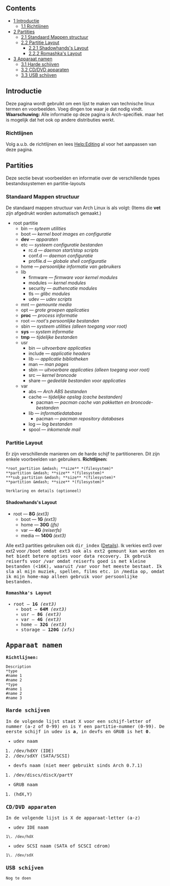 ## Contents

*   [1 Introductie](#Introductie)
    *   [1.1 Richtlijnen](#Richtlijnen)
*   [2 Partities](#Partities)
    *   [2.1 Standaard Mappen structuur](#Standaard_Mappen_structuur)
    *   [2.2 Partitie Layout](#Partitie_Layout)
        *   [2.2.1 Shadowhands's Layout](#Shadowhands.27s_Layout)
        *   [2.2.2 Romashka's Layout](#Romashka.27s_Layout)
*   [3 Apparaat namen](#Apparaat_namen)
    *   [3.1 Harde schijven](#Harde_schijven)
    *   [3.2 CD/DVD apparaten](#CD.2FDVD_apparaten)
    *   [3.3 USB schijven](#USB_schijven)

## Introductie

Deze pagina wordt gebruikt om een lijst te maken van technische linux termen en voorbeelden. Voeg dingen toe waar je dat nodig vindt. **Waarschuwing:** Alle informatie op deze pagina is Arch-specifiek. maar het is mogelijk dat het ook op andere distributies werkt.

### Richtlijnen

Volg a.u.b. de richtlijnen en lees [Help:Editing](/index.php/Help:Editing "Help:Editing") al voor het aanpassen van deze pagina.

## Partities

Deze sectie bevat voorbeelden en informatie over de verschillende types bestandssystemen en partitie-layouts

### Standaard Mappen structuur

De standaard mappen structuur van Arch Linux is als volgt:
(Items die **vet** zijn afgedrukt worden automatisch gemaakt.)

*   root partitie
    *   bin — *syteem utilities*
    *   boot — *kernel boot images en configuratie*
    *   **dev** — *apparaten*
    *   etc — *systeem configuratie bestanden*
        *   rc.d — *daemon start/stop scripts*
        *   conf.d — *daemon configuratie*
        *   profile.d — *globale shell configuratie*
    *   home — *persoonlijke informatie van gebruikers*
    *   lib
        *   firmware — *firmware voor kernel modules*
        *   modules — *kernel modules*
        *   security — *authencatie modules*
        *   tls — *glibc modules*
        *   udev — *udev scripts*
    *   mnt — *gemounte media*
    *   opt — *grote groepen applicaties*
    *   **proc** — *process informatie*
    *   root — *root's persoonlijke bestanden*
    *   sbin — *systeem utilities (alleen toegang voor root)*
    *   **sys** — *system informatie*
    *   **tmp** — *tijdelijke bestanden*
    *   usr
        *   bin — *uitvoerbare applicaties*
        *   include — *applicatie headers*
        *   lib — *applicatie bibliotheken*
        *   man — *man pages*
        *   sbin — *uitvoerbare applicaties (alleen toegang voor root)*
        *   src — *kernel broncode*
        *   share — *gedeelde bestanden voor applicaties*
    *   var
        *   abs — *Arch ABS bestanden*
        *   cache — *tijdelijke opslag (cache bestanden)*
            *   pacman — *pacman cache van pakketten en broncode-bestanden*
        *   lib — *informatiedatabase*
            *   pacman — *pacman repository databases*
        *   log — *log bestanden*
        *   spool — *inkomende mail*

### Partitie Layout

Er zijn verschillende manieren om de harde schijf te partitioneren. Dit zijn enkele voorbeelden van gebruikers. **Richtlijnen:**

```
*root_partition &mdash; **size** *(filesystem)*
**partition &mdash; **size** *(filesystem)*
***sub_partition &mdash; **size** *(filesystem)*
**partition &mdash; **size** *(filesystem)*

Verklaring en details (optioneel)

```

#### Shadowhands's Layout

*   root — **8G** *(ext3)*
    *   boot — **1G** *(ext3)*
    *   home — **30G** *(jfs)*
    *   var — **4G** *(reiserfs)*
    *   media — **140G** *(ext3)*

Alle ext3 partities gebruiken ook <tt>dir_index</tt> ([Details](https://bbs.archlinux.org/viewtopic.php?p=124880#124880)). Ik verkies ext3 over ext2 voor <tt>/boot<tt> omdat ext3 ook als ext2 gemount kan worden en het biedt betere opties voor data recovery. Ik gebruik reiserfs voor <tt>/var</tt> omdat reiserfs goed is met kleine bestanden (<16K), waaruit <tt>/var</tt> voor het meeste bestaat. Ik sla al mijn muziek, spellen, films etc. in <tt>/media</tt> op, omdat ik mijn home-map alleen gebruik voor persoonlijke bestanden.

#### Romashka's Layout

*   root — **1G** *(ext3)*
    *   boot — **64M** *(ext3)*
    *   usr — **8G** *(ext3)*
    *   var — **4G** *(ext3)*
    *   home — **32G** *(ext3)*
    *   storage — **120G** *(xfs)*

## Apparaat namen

**Richtlijnen:**

```
Description
*type
#name 1
#name 2
*type
#name 1
#name 2
#name 3

```

### Harde schijven

In de volgende lijst staat X voor een schijf-letter of nummer (a-z of 0-99) en is Y een partitie-nummer (0-99). De eerste schijf in udev is **a**, in devfs en GRUB is het **0**.

*   udev naam

1.  /dev/hdXY (IDE)
2.  /dev/sdXY (SATA/SCSI)

*   devfs naam (niet meer gebruikt sinds Arch 0.7.1)

1.  /dev/discs/discX/partY

*   GRUB naam

1.  (hdX,Y)

### CD/DVD apparaten

In de volgende lijst is X de apparaat-letter (a-z)

*   udev IDE naam

```
1\. /dev/hdX

```

*   udev SCSI naam (SATA of SCSCI cdrom)

```
1\. /dev/sdX

```

### USB schijven

```
Nog te doen

```